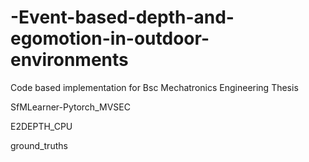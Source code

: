 # -Event-based-depth-and-egomotion-in-outdoor-environments
Code based implementation for Bsc Mechatronics Engineering Thesis

SfMLearner-Pytorch_MVSEC

E2DEPTH_CPU

ground_truths
